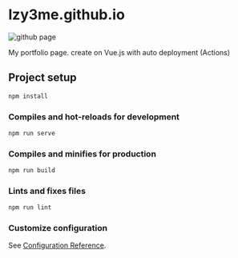 # lzy3me.github.io

![github page](https://github.com/lzy3me/lzy3me.github.io/workflows/github%20page/badge.svg)

My portfolio page. create on Vue.js with auto deployment (Actions)

## Project setup

```bash
npm install
```

### Compiles and hot-reloads for development

```bash
npm run serve
```

### Compiles and minifies for production

```bash
npm run build
```

### Lints and fixes files

```bash
npm run lint
```

### Customize configuration

See [Configuration Reference](https://cli.vuejs.org/config/).
